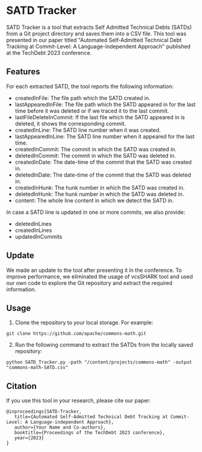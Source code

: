 # SATD Tracker

SATD Tracker is a tool that extracts Self Admitted Technical Debts (SATDs) from a Git project directory and saves them into a CSV file. This tool was presented in our paper titled "Automated Self-Admitted Technical Debt Tracking at Commit-Level: A Language-independent Approach" published at the TechDebt 2023 conference.

## Features

For each extracted SATD, the tool reports the following information:

- createdInFile: The file path which the SATD created in.
- lastAppearedInFile: The file path which the SATD appeared in for the last time before it was deleted or if we traced it to the last commit.
- lastFileDeleteInCommit: If the last file which the SATD appeared in is deleted, it shows the corresponding commit.
- createdInLine: The SATD line number when it was created.
- lastAppearedInLine: The SATD line number when it appeared for the last time.
- createdInCommit: The commit in which the SATD was created in.
- deletedInCommit: The commit in which the SATD was deleted in.
- createdInDate: The date-time of the commit that the SATD was created in.
- deletedInDate: The date-time of the commit that the SATD was deleted in.
- createdInHunk: The hunk number in which the SATD was created in.
- deletedInHunk: The hunk number in which the SATD was deleted in.
- content: The whole line content in which we detect the SATD in.

In case a SATD line is updated in one or more commits, we also provide:

- deletedInLines
- createdInLines
- updatedInCommits

## Update

We made an update to the tool after presenting it in the conference. To improve performance, we eliminated the usage of vcsSHARK tool and used our own code to explore the Git repository and extract the required information.

## Usage

1. Clone the repository to your local storage. For example:

```
git clone https://github.com/apache/commons-math.git
```

2. Run the following command to extract the SATDs from the locally saved repository:

```
python SATD_Tracker.py -path "/content/projects/commons-math" -output "commons-math-SATD.csv"
```

## Citation

If you use this tool in your research, please cite our paper:

```
@inproceedings{SATD-Tracker,
   title={Automated Self-Admitted Technical Debt Tracking at Commit-Level: A Language-independent Approach},
   author={Your Name and Co-authors},
   booktitle={Proceedings of the TechDebt 2023 conference},
   year={2023}
}
```